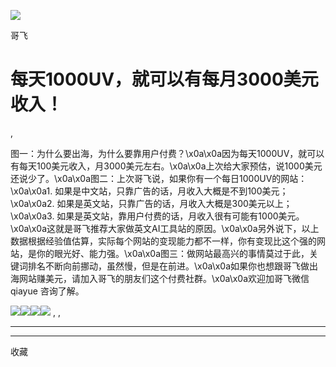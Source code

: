![](http://mmbiz.qpic.cn/mmbiz_png/LBrX00GQeicsQIcEZg1UMapobh9KDpNHpFI7CNXVq0Z4zQD6zVia7KGl8iacciaFNPCa3Cic1TKp4h7tYY9doIQ3eRg/300?wx_fmt=png)

哥飞

#  每天1000UV，就可以有每月3000美元收入！

,

图一：为什么要出海，为什么要靠用户付费？\x0a\x0a因为每天1000UV，就可以有每天100美元收入，月3000美元左右。\x0a\x0a上次给大家预估，说1000美元还说少了。\x0a\x0a图二：上次哥飞说，如果你有一个每日1000UV的网站：\x0a\x0a1.
如果是中文站，只靠广告的话，月收入大概是不到100美元；\x0a\x0a2. 如果是英文站，只靠广告的话，月收入大概是300美元以上；\x0a\x0a3.
如果是英文站，靠用户付费的话，月收入很有可能有1000美元。\x0a\x0a这就是哥飞推荐大家做英文AI工具站的原因。\x0a\x0a另外说下，以上数据根据经验值估算，实际每个网站的变现能力都不一样，你有变现比这个强的网站，是你的眼光好、能力强。\x0a\x0a图三：做网站最高兴的事情莫过于此，关键词排名不断向前挪动，虽然慢，但是在前进。\x0a\x0a如果你也想跟哥飞做出海网站赚美元，请加入哥飞的朋友们这个付费社群。\x0a\x0a欢迎加哥飞微信
qiayue 咨询了解。

![](https://mmbiz.qpic.cn/sz_mmbiz_jpg/LBrX00GQeicuc58fZEs6EJNJjia9aMP8k7ssTjXiagibWdswd3xcrGPWZQL3ZkY3gFjoXDSZhicRn6ciaP3H9XraMPSA/0?wx_fmt=jpeg)![](https://mmbiz.qpic.cn/sz_mmbiz_jpg/LBrX00GQeicuc58fZEs6EJNJjia9aMP8k71RyVXMqfX9icl560ZILDtFkGgGr29g887rjibyXZ3sxZ5OH7aRNicqNlw/0?wx_fmt=jpeg)![](https://mmbiz.qpic.cn/sz_mmbiz_jpg/LBrX00GQeicuc58fZEs6EJNJjia9aMP8k7gsbUWJ5bYnylzx1urLhib5b7iaxDGibj9Pw6SwJQiaiaW2Sq7Iq9G1LlMlg/0?wx_fmt=jpeg)![](https://mmbiz.qpic.cn/sz_mmbiz_jpg/LBrX00GQeicuc58fZEs6EJNJjia9aMP8k71xxwq0dIpJPmwvibiaJUuzaU1AvIBgciaNak1Ric1DtZczIicbkjfg3Q0SA/0?wx_fmt=jpeg)
,  ,





****



****



  收藏

